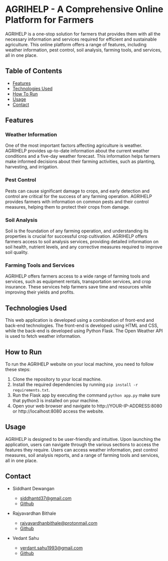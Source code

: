 # AGRIHELP - A Comprehensive Online Platform for Farmers
AGRIHELP is a one-stop solution for farmers that provides them with all the necessary information and services required for efficient and sustainable agriculture. This online platform offers a range of features, including weather information, pest control, soil analysis, farming tools, and services, all in one place.

## Table of Contents
- [Features](#features) 
- [Technologies Used](#technologies-used)
- [How To Run](#how-to-run)
- [Usage](#usage)
- [Contact](#contact)


## Features
### Weather Information
One of the most important factors affecting agriculture is weather. AGRIHELP provides up-to-date information about the current weather conditions and a five-day weather forecast. This information helps farmers make informed decisions about their farming activities, such as planting, harvesting, and irrigation.

### Pest Control
Pests can cause significant damage to crops, and early detection and control are critical for the success of any farming operation. AGRIHELP provides farmers with information on common pests and their control measures, helping them to protect their crops from damage.

### Soil Analysis
Soil is the foundation of any farming operation, and understanding its properties is crucial for successful crop cultivation. AGRIHELP offers farmers access to soil analysis services, providing detailed information on soil health, nutrient levels, and any corrective measures required to improve soil quality.

### Farming Tools and Services
AGRIHELP offers farmers access to a wide range of farming tools and services, such as equipment rentals, transportation services, and crop insurance. These services help farmers save time and resources while improving their yields and profits.

## Technologies Used
This web application is developed using a combination of front-end and back-end technologies. The front-end is developed using HTML and CSS, while the back-end is developed using Python Flask. The Open Weather API is used to fetch weather information.

## How to Run
To run the AGRIHELP website on your local machine, you need to follow these steps:

1. Clone the repository to your local machine.
2. Install the required dependencies by running `pip install -r requirements.txt`.
3. Run the Flask app by executing the command `python app.py` make sure that python3 is installed on your machine.
4. Open your web browser and navigate to http://YOUR-IP-ADDRESS:8080 or http://localhost:8080 access the website.

## Usage
AGRIHELP is designed to be user-friendly and intuitive. Upon launching the application, users can navigate through the various sections to access the features they require. Users can access weather information, pest control measures, soil analysis reports, and a range of farming tools and services, all in one place.

## Contact 
- Siddhant Dewangan
    * siddhantd37@gmail.com 
    * [Github](https://github.com/sidd-beast25)

- Rajyavardhan Bithale
    * rajyavardhanbithale@protonmail.com 
    * [Github](https://github.com/rajyavardhanbithale)

- Vedant Sahu
    * verdant.sahu1993@gmail.com 
    * [Github](https://github.com/vedantxtrem)

